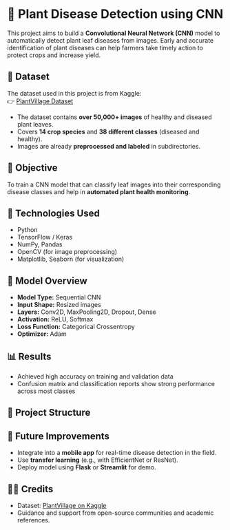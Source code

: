 # 🌿 Plant Disease Detection using CNN

This project aims to build a **Convolutional Neural Network (CNN)** model to automatically detect plant leaf diseases from images. Early and accurate identification of plant diseases can help farmers take timely action to protect crops and increase yield.

## 📂 Dataset

The dataset used in this project is from Kaggle:  
👉 [PlantVillage Dataset](https://www.kaggle.com/datasets/emmarex/plantdisease)

- The dataset contains **over 50,000+ images** of healthy and diseased plant leaves.
- Covers **14 crop species** and **38 different classes** (diseased and healthy).
- Images are already **preprocessed and labeled** in subdirectories.

## 🧠 Objective

To train a CNN model that can classify leaf images into their corresponding disease classes and help in **automated plant health monitoring**.

## 📌 Technologies Used

- Python
- TensorFlow / Keras
- NumPy, Pandas
- OpenCV (for image preprocessing)
- Matplotlib, Seaborn (for visualization)

## 🧪 Model Overview

- **Model Type:** Sequential CNN  
- **Input Shape:** Resized images  
- **Layers:** Conv2D, MaxPooling2D, Dropout, Dense  
- **Activation:** ReLU, Softmax  
- **Loss Function:** Categorical Crossentropy  
- **Optimizer:** Adam

## 📊 Results

- Achieved high accuracy on training and validation data
- Confusion matrix and classification reports show strong performance across most classes


## 📁 Project Structure


## 🚀 Future Improvements

- Integrate into a **mobile app** for real-time disease detection in the field.
- Use **transfer learning** (e.g., with EfficientNet or ResNet).
- Deploy model using **Flask** or **Streamlit** for demo.

## 🧑‍🏫 Credits

- Dataset: [PlantVillage on Kaggle](https://www.kaggle.com/datasets/emmarex/plantdisease)
- Guidance and support from open-source communities and academic references.
